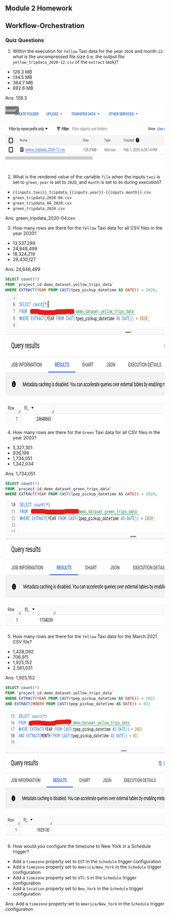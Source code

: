 ## Module 2 Homework

## Workflow-Orchestration

### Quiz Questions

1) Within the execution for `Yellow` Taxi data for the year `2020` and month `12`: what is the uncompressed file size (i.e. the output file `yellow_tripdata_2020-12.csv` of the `extract` task)?
- 128.3 MB
- 134.5 MB
- 364.7 MB
- 692.6 MB
  
Ans: 128.3

<img src="https://github.com/Dinesh-KumarS/data-engineering-zoomcamp-2025/blob/main/Module_2/Images/Question_1.png" width="600" height="200"><br>

2) What is the rendered value of the variable `file` when the inputs `taxi` is set to `green`, `year` is set to `2020`, and `month` is set to `04` during execution?
- `{{inputs.taxi}}_tripdata_{{inputs.year}}-{{inputs.month}}.csv` 
- `green_tripdata_2020-04.csv`
- `green_tripdata_04_2020.csv`
- `green_tripdata_2020.csv`

Ans: green_tripdata_2020-04.csv

3) How many rows are there for the `Yellow` Taxi data for all CSV files in the year 2020?
- 13,537.299
- 24,648,499
- 18,324,219
- 29,430,127

Ans: 24,648,499

```SQL
SELECT count(*)  
FROM `project_id.demo_dataset.yellow_trips_data`
WHERE EXTRACT(YEAR FROM CAST(tpep_pickup_datetime AS DATE)) = 2020;
```

<img src="https://github.com/Dinesh-KumarS/data-engineering-zoomcamp-2025/blob/main/Module_2/Images/Question_3.png" width="800" height="400"><br>

4) How many rows are there for the `Green` Taxi data for all CSV files in the year 2020?
- 5,327,301
- 936,199
- 1,734,051
- 1,342,034

Ans: 1,734,051

```SQL
SELECT count(*)  
FROM `project_id.demo_dataset.green_trips_data`
WHERE EXTRACT(YEAR FROM CAST(lpep_pickup_datetime AS DATE)) = 2020;
```

<img src="https://github.com/Dinesh-KumarS/data-engineering-zoomcamp-2025/blob/main/Module_2/Images/Question_4.png" width="800" height="400"><br>

5) How many rows are there for the `Yellow` Taxi data for the March 2021 CSV file?
- 1,428,092
- 706,911
- 1,925,152
- 2,561,031

Ans: 1,925,152

```SQL
SELECT count(*)  
FROM `project_id.demo_dataset.yellow_trips_data`
WHERE EXTRACT(YEAR FROM CAST(tpep_pickup_datetime AS DATE)) = 2021
AND EXTRACT(MONTH FROM CAST(tpep_pickup_datetime AS DATE)) = 03;
```

<img src="https://github.com/Dinesh-KumarS/data-engineering-zoomcamp-2025/blob/main/Module_2/Images/Question_5.png" width="800" height="400"><br>

6) How would you configure the timezone to New York in a Schedule trigger?
- Add a `timezone` property set to `EST` in the `Schedule` trigger configuration  
- Add a `timezone` property set to `America/New_York` in the `Schedule` trigger configuration
- Add a `timezone` property set to `UTC-5` in the `Schedule` trigger configuration
- Add a `location` property set to `New_York` in the `Schedule` trigger configuration

Ans: Add a `timezone` property set to `America/New_York` in the `Schedule` trigger configuration

